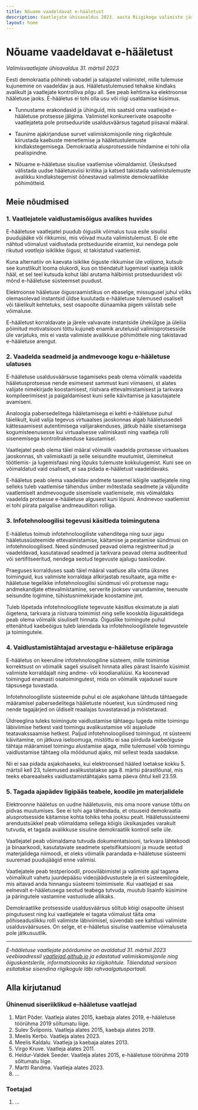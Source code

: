 ```yaml
---
title: Nõuame vaadeldavat e-hääletust
description: Vaatlejate ühisavaldus 2023. aasta Riigikogu valimiste järel
layout: home
---
```


# Nõuame vaadeldavat e-hääletust

_Valimisvaatlejate ühisavaldus 31. märtsil 2023_

Eesti demokraatia põhineb vabadel ja salajastel valimistel, mille tulemuse kujunemine on vaadeldav ja aus. Hääletustulemused tehakse kindlaks avalikult ja vaatlejate kontrolliva pilgu all. See peab kehtima ka elektroonse hääletuse jaoks. E-hääletus ei tohi olla usu või riigi usaldamise küsimus.

* Tunnustame erakondasid ja ühinguid, mis saatsid oma vaatlejad e-hääletuse protsesse jälgima. Valimistel konkureerivate osapoolte vaatlejateta pole protseduuride usaldusväärsus tagatud piisaval määral.

* Taunime ajakirjanduse survet valimiskomisjonile ning riigikohtule kiirustada kaebuste menetlemise ja hääletustulemuste kindlakstegemisega. Demokraatia alusprotsesside hindamine ei tohi olla pealispindne.

* Nõuame e-hääletuse sisulise vaatlemise võimaldamist. Üleskutsed välistada uudse hääletusviisi kriitika ja katsed takistada valimistulemuste avalikku kindlakstegemist õõnestavad valimiste demokraatlikke põhimõtteid.

## Meie nõudmised

### 1. Vaatlejatele vaidlustamisõigus avalikes huvides

E-hääletuse vaatlejatel puudub õiguslik võimalus tuua esile sisulisi puudujääke või rikkumisi, mis võivad muuta valimistulemust. Ei ole ette nähtud võimalust vaidlustada protseduuride eiramist, kui nendega pole rikutud _vaatleja_ isiklikke õigusi, st takistatud vaatlemist.

Kuna alternatiiv on kaevata isiklike õiguste rikkumise üle _valijana_, kutsub see kunstlikult looma olukordi, kus on tõendatult lugemisel vaatleja isiklik hääl, et sel teel kutsuda kohut läbi arutama hälbimist protseduuridest või mõnd e-hääletuse süsteemset puudust.

Elektroonse hääletuse õigusraamistikus on ebaselge, missugusel juhul võiks olemasolevad instantsid üldse kuulutada e-hääletuse tulemused osaliselt või täielikult kehtetuks, sest osapoolte dünaamika pigem välistab selle võimaluse.

E-hääletust korraldavate ja järele valvavate instantside ühekülgse ja üleliia põimitud motivatsiooni tõttu kujuneb enamik arutelusid valimisprotsesside üle varjatuks, mis ei vasta valimiste avalikkuse põhimõttele ning takistavad e-hääletuse arengut.

### 2. Vaadelda seadmeid ja andmevooge kogu e-hääletuse ulatuses

E-hääletuse usaldusväärsuse tagamiseks peab olema võimalik vaadelda
hääletusprotsesse nende esimesest sammust kuni viimaseni, st alates
valijate nimekirjade koostamisest, riistvara ettevalmistamisest ja
tarkvara kompileerimisest ja paigaldamisest kuni selle käivitamise ja
kasutajatele avamiseni.

Analoogia pabersedelitega hääletamisega ei kehti e-hääletuse puhul täielikult, kuid valija tegevus virtuaalses jaoskonnas algab hääletussedeli kättesaamisest autentimisega valijarakenduses, jätkub hääle sisetamisega kogumisteenusesse kui virtuaalsesse valimiskasti ning vaatleja rolli sisenemisega kontrollrakenduse kasutamisel.

Vaatlejatel peab olema täiel määral võimalik vaadelda protsesse virtuaalses jaoskonnas, sh valimiskasti ja selle seisundite muutumist, üleminekut töötlemis- ja lugemisfaasi ning lõpuks tulemuste kokkulugemist. Kuni see on võimaldatud vaid osaliselt, ei saa pidada e-hääletust vaadeldavaks.

E-hääletus peab olema vaadeldav andmete tasemel kõigile vaatlejatele
ning selleks tuleb vaatlemise tähendus ümber mõtestada seadmete ja
väljundite vaatlemiselt andmevoogude sisemisele vaatlemisele, mis
võimaldaks vaadelda protsesse e-hääletuse algusest kuni lõpuni. Andmevoo vaatlemist ei tohi piirata palgalise andmeaudiitori rolliga.

### 3. Infotehnoloogilisi tegevusi käsitleda toimingutena

E-hääletus toimub infotehnoloogiliste vahenditega ning suur jagu hääletussüsteemide ettevalmistamise, käitamise ja peatamise sündmusi on infotehnoloogilised. Need sündmused peavad olema registreeritud ja vaadeldavad, kasutatavad seadmed ja tarkvara peavad olema auditeeritud või sertifitseeritud, nendega seotud tegevuste ajalugu taasloodav.

Praeguses korralduses saab täiel määral vaatluse alla võtta üksnes toiminguid, kus valimiste korraldaja allkirjastab resultaate, aga mitte e-hääletuse tegelikke infotehnoloogilisi sündmusi või protsesse nagu andmekandjate ettevalmistamine, serverite jooksev varundamine, teenuste seisundite logimine, tühistusnimekirjade koostamine jmt.

Tuleb lõpetada infotehnoloogiliste tegevuste käsitlus eksimatute ja alati õigetena, tarkvara ja riistvara toimimist ning selle kooskõla õigusaktidega peab olema võimalik sisuliselt hinnata. Õiguslike toimingute puhul ettenähtud kaebeõigus tuleb laiendada ka infotehnoloogilistele tegevustele ja toimingutele.

### 4. Vaidlustamistähtajad arvestagu e-hääletuse eripäraga

E-hääletus on keeruline infotehnoloogiline süsteem, mille toimimise korrektsust on võimalik sageli sisuliselt hinnata alles pärast lisainfo küsimist valimiste korraldajalt ning andme- või koodianalüüsi. Ka koosnevad toimingud enamasti osatoimingutest, mida on võimalik vajadusel suure täpsusega tuvastada.

Infotehnoloogiliste süsteemide puhul ei ole asjakohane lähtuda tähtaegade määramisel pabersedelitega hääletuste nõuetest, kus sündmused ning nende tagajärjed on üldiselt reaalajas tuvastatavad ja mõistetavad.

Üldreeglina tuleks toimingute vaidlustamise tähtaegu lugeda mitte toimingu läbiviimise hetkest vaid toimingu avalikustamise või asjaolude teatavakssaamise hetkest. Paljud infotehnoloogilised toimingud, nt süsteemi käivitamine, on jätkuva iseloomuga, mistõttu ei saa piirduda kaebeõiguse tähtaja määramisel toimingu alustamise ajaga, mille tulemusel võib toimingu vaidlustamise tähtaeg olla möödunud ajaks, mil sellest teada saadakse.

Nii ei saa pidada asjakohaseks, kui elektroonsed hääled loetakse kokku 5. märtsil kell 23, tulemused avalikustatakse aga 8. märtsi pärastlõunal, mis teeks ebareaalseks vaidlustamistähtajaks sama päeva õhtul kell 23.59.

### 5. Tagada ajapädev ligipääs teabele, koodile jm materjalidele

Elektroonne hääletus on uudne hääletusviis, mis oma noore vanuse tõttu on pidvas muutumises. See ei tohi aga tähendada, et otsuseid demokraatia alusprotsesside käitamise kohta tohiks teha jooksu pealt. Hääletussüsteemi arendustsükkel peab võimaldama sellega kõigis üksikasjades varakult tutvuda, et tagada avalikkuse sisuline demokraatlik kontroll selle üle.

Vaatlejatel peab võimaldama tutvuda dokumentatsiooni, tarkvara lähtekoodi ja binaarkoodi, kasutatavate seadmete spetsifikatsiooni ja muude seotud materjalidega niimoodi, et oleks võimalik parandada e-hääletuse süsteemi suuremad puudujäägid enne valimisi.

Vaatlejatele peab testperioodil, prooviläbimistel ja valimiste ajal tagama võimalikult vahetu juurdepääsu videojäädvustustele ja eri süsteemilogidele, mis aitavad anda hinnangu süsteemi toimimisele. Kui vaatlejad ei saa eelnevalt e-hääletusega seotud teabega tutvuda, muutub lisainfo küsimine ja päringutele vastamine vastuolude allikaks.

Demokraatlike protsesside usaldusväärsus sõltub kõigi osapoolte ühisest pingutusest ning kui vaatlejatele ei tagata võimalust täita oma põhiseaduslikku rolli valimiste läbiviimisel, süvendab see kahtlusi valimiste usaldusväärsuses. On selge, et e-hääletus sisulise vaatlemise võimaluseta pole jätkusuutlik.

----

_E-hääletuse vaatlejate pöördumine on avaldatud 31. märtsil 2023 veebiaadressil [vaatlejad.github.io](https://vaatlejad.github.io/) ja edastatud valimiskomisjonile ning õiguskantslerile, informatsiooniks ka riigikohtule. Täiendatud versioon esitatakse sisendina riigikogule läbi rahvaalgatusportaali._

## Alla kirjutanud

### Ühinenud siseriiklikud e-hääletuse vaatlejad

1. Märt Põder. Vaatleja alates 2015, kaebaja alates 2019, e-hääletuse töörühma 2019 sõltumatu liige.
2. Sulev Švilponis. Vaatleja alates 2015, kaebaja alates 2019.
3. Meelis Kerbo. Vaatleja alates 2023.
4. Meelis Kaldalu. Vaatleja ja kaebaja alates 2013.
5. Virgo Kruve. Vaatleja alates 2011.
6. Heldur-Valdek Seeder. Vaatleja alates 2015, e-hääletuse töörühma 2019 sõltumatu liige.
7. Martti Randma. Vaatleja alates 2023.
8. ...

### Toetajad

1. ...


